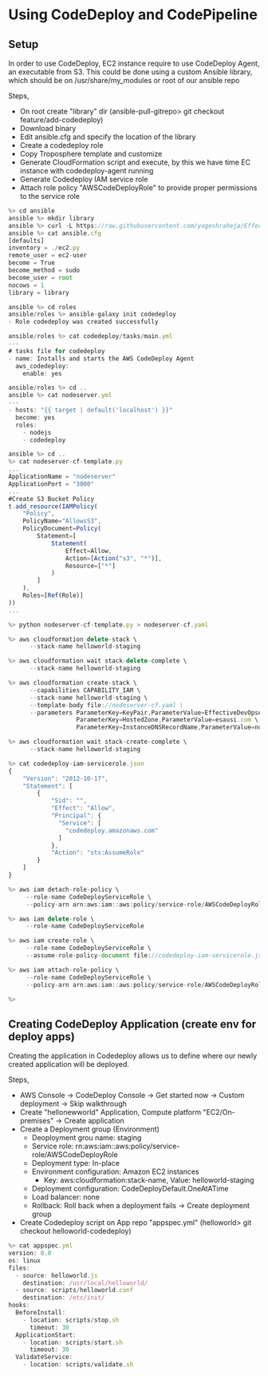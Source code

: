 # Using CodeDeploy and CodePipeline

## Setup
In order to use CodeDeploy, EC2 instance require to use CodeDeploy Agent, an executable from S3.
This could be done using a custom Ansible library, which should be on /usr/share/my_modules or root of our ansible repo

Steps,
- On root create "library" dir (ansible-pull-gitrepo> git checkout feature/add-codedeploy)
- Download binary
- Edit ansible.cfg and specify the location of the library
- Create a codedeploy role
- Copy Troposphere template and customize
- Generate CloudFormation script and execute, by this we have time EC instance with codedeploy-agent running
- Generate Codedeploy IAM service role
- Attach role policy "AWSCodeDeployRole" to provide proper permissions to the service role

```js
%> cd ansible
ansible %> mkdir library
ansible %> curl -L https://raw.githubusercontent.com/yogeshraheja/Effective-DevOps-with-AWS/master/Chapter05/ansible/library/aws_codedeploy > library/aws_codedeploy
ansible %> cat ansible.cfg
[defaults]
inventory = ./ec2.py
remote_user = ec2-user
become = True
become_method = sudo
become_user = root
nocows = 1
library = library

ansible %> cd roles
ansible/roles %> ansible-galaxy init codedeploy
- Role codedeploy was created successfully

ansible/roles %> cat codedeploy/tasks/main.yml
---
# tasks file for codedeploy
- name: Installs and starts the AWS CodeDeploy Agent
  aws_codedeploy:
    enable: yes

ansible/roles %> cd ..
ansible %> cat nodeserver.yml
---
- hosts: "{{ target | default('localhost') }}"
  become: yes
  roles:
    - nodejs
    - codedeploy

ansible %> cd ..
%> cat nodeserver-cf-template.py
...
ApplicationName = "nodeserver"
ApplicationPort = "3000"
...
#Create S3 Bucket Policy
t.add_resource(IAMPolicy(
    "Policy",
    PolicyName="AllowsS3",
    PolicyDocument=Policy(
        Statement=[
            Statement(
                Effect=Allow,
                Action=[Action("s3", "*")],
                Resource=["*"]
            )
        ]
    ),
    Roles=[Ref(Role)]
))
...

%> python nodeserver-cf-template.py > nodeserver-cf.yaml

%> aws cloudformation delete-stack \
      --stack-name helloworld-staging 

%> aws cloudformation wait stack-delete-complete \
      --stack-name helloworld-staging

%> aws cloudformation create-stack \
      --capabilities CAPABILITY_IAM \
      --stack-name helloworld-staging \
      --template-body file://nodeserver-cf.yaml \
      --parameters ParameterKey=KeyPair,ParameterValue=EffectiveDevOpsAWS \
                   ParameterKey=HostedZone,ParameterValue=esausi.com \
                   ParameterKey=InstanceDNSRecordName,ParameterValue=nodeserver

%> aws cloudformation wait stack-create-complete \
      --stack-name helloworld-staging

%> cat codedeploy-iam-servicerole.json
{
    "Version": "2012-10-17",
    "Statement": [
        {
            "Sid": "",
            "Effect": "Allow",
            "Principal": {
              "Service": [
                "codedeploy.amazonaws.com"
              ]
            },
            "Action": "sts:AssumeRole"
        }
    ]
}

%> aws iam detach-role-policy \
     --role-name CodeDeployServiceRole \
     --policy-arn arn:aws:iam::aws:policy/service-role/AWSCodeDeployRole

%> aws iam delete-role \
     --role-name CodeDeployServiceRole 

%> aws iam create-role \
     --role-name CodeDeployServiceRole \
     --assume-role-policy-document file://codedeploy-iam-servicerole.json 

%> aws iam attach-role-policy \
     --role-name CodeDeployServiceRole \
     --policy-arn arn:aws:iam::aws:policy/service-role/AWSCodeDeployRole

%> 
```

## Creating CodeDeploy Application (create env for deploy apps)
Creating the application in Codedeploy allows us to define where our newly created application will be deployed.

Steps,
- AWS Console -> CodeDeploy Console -> Get started now -> Custom deployment -> Skip walkthrough
- Create "hellonewworld" Application, Compute platform "EC2/On-premises" -> Create application
- Create a Deployment group (Environment)
  - Deoployment grou name: staging
  - Service role: rn:aws:iam::aws:policy/service-role/AWSCodeDeployRole
  - Deployment type: In-place
  - Environment configuration: Amazon EC2 instances
    - Key: aws:cloudformation:stack-name, Value: helloworld-staging
  - Deployment configuration: CodeDeployDefault.OneAtATime
  - Load balancer: none
  - Rollback: Roll back when a deployment fails
  -> Create deployment group
- Create Codedeploy script on App repo "appspec.yml"  (helloworld> git checkout helloworld-codedeploy)

```js
%> cat appspec.yml
version: 0.0
os: linux
files:
  - source: helloworld.js
    destination: /usr/local/helloworld/
  - source: scripts/helloworld.conf
    destination: /etc/init/
hooks:
  BeforeInstall:
    - location: scripts/stop.sh
      timeout: 30
  ApplicationStart:
    - location: scripts/start.sh
      timeout: 30
  ValidateService:
    - location: scripts/validate.sh

```

